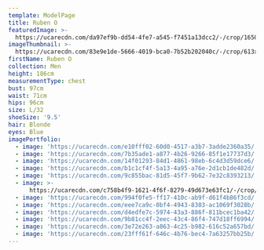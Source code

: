 ```yaml
---
template: ModelPage
title: Ruben O
featuredImage: >-
  https://ucarecdn.com/da97ef9b-dd54-4fe7-a545-f7451a13dcc2/-/crop/1650x819/0,32/-/preview/
imageThumbnail: >-
  https://ucarecdn.com/83e9e1de-5666-4019-bca0-7b52b202040c/-/crop/613x861/41,19/-/preview/
firstName: Ruben O
collection: Men
height: 186cm
measurementType: chest
bust: 97cm
waist: 71cm
hips: 96cm
size: L/32
shoeSize: '9.5'
hair: Blonde
eyes: Blue
imagePortfolio:
  - image: 'https://ucarecdn.com/e10fff02-60d0-4517-a3b7-3adde2360a35/'
  - image: 'https://ucarecdn.com/7b35ade1-a877-4b26-9266-85f1e17737d3/'
  - image: 'https://ucarecdn.com/14f01293-84d1-4861-98eb-6c4d3d59dce6/'
  - image: 'https://ucarecdn.com/b1c1cf4f-5a13-4a95-a76e-2d1cb1de482d/'
  - image: 'https://ucarecdn.com/9c855bac-81d5-45f7-9b62-7e32c8393213/'
  - image: >-
      https://ucarecdn.com/c758b4f9-1621-4f6f-8279-49d673e63fc1/-/crop/608x946/99,122/-/preview/
  - image: 'https://ucarecdn.com/994f0fe5-ff17-410c-ab9f-d61f4b86f3cd/'
  - image: 'https://ucarecdn.com/eee7ca9c-0bf4-4943-8303-ac1069f3028b/'
  - image: 'https://ucarecdn.com/d4edfe7c-5974-43a3-886f-811bcec1ba42/'
  - image: 'https://ucarecdn.com/9b81cc4f-2eec-43c4-86f4-747d18ff6994/'
  - image: 'https://ucarecdn.com/3e72e263-a863-4c25-b982-616c52a657bd/'
  - image: 'https://ucarecdn.com/23fff61f-646c-4b76-bec4-7a63257bb25b/'
---
```


